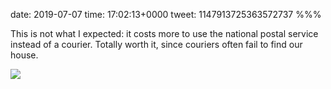 date: 2019-07-07
time: 17:02:13+0000
tweet: 1147913725363572737
%%%

This is not what I expected: it costs more to use the national postal service instead of a courier. Totally worth it, since couriers often fail to find our house.

![](D-41cceXsAEgl04.jpg)
